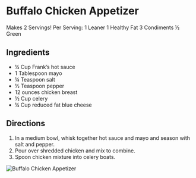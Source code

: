 # Buffalo Chicken Appetizer

Makes 2 Servings!
Per Serving:
1 Leaner
1 Healthy Fat
3 Condiments
½ Green

## Ingredients
* ¼ Cup Frank’s hot sauce
* 1 Tablespoon mayo
* ¼ Teaspoon salt
* ½ Teaspoon pepper
* 12 ounces chicken breast
* ½ Cup celery
* ¼ Cup reduced fat blue cheese

## Directions 
1. In a medium bowl, whisk together hot sauce and mayo and season with salt and pepper. 
2. Pour over shredded chicken and mix to combine.
3. Spoon chicken mixture into celery boats.

![Buffalo Chicken Appetizer](images/Buffalo%20Chicken%20Appetizer.png)


